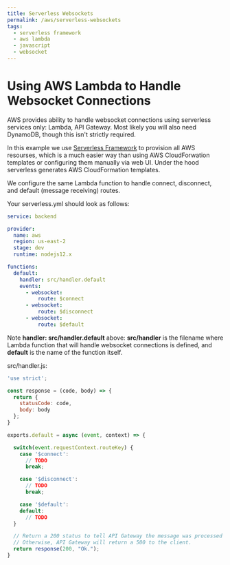 ```yaml
---
title: Serverless Websockets
permalink: /aws/serverless-websockets
tags:
  - serverless framework
  - aws lambda
  - javascript
  - websocket
---
```

# Using AWS Lambda to Handle Websocket Connections

AWS provides ability to handle websocket connections using serverless services only: Lambda, API Gateway. Most likely you will also need DynamoDB, though this isn't strictly required.

In this example we use [Serverless Framework](https://www.serverless.com/) to provision all AWS resourses, which is a much easier way than using AWS CloudForwation templates or configuring them manually via web UI. Under the hood serverless generates AWS CloudFormation templates.

We configure the same Lambda function to handle connect, disconnect, and default (message receiving) routes.

Your serverless.yml should look as follows:

```yaml
service: backend

provider:
  name: aws
  region: us-east-2
  stage: dev
  runtime: nodejs12.x

functions:
  default:
    handler: src/handler.default
    events:
      - websocket:
          route: $connect
      - websocket:
          route: $disconnect
      - websocket:
          route: $default
```

Note **handler: src/handler.default** above: **src/handler** is the filename where Lambda function that will handle websocket connections is defined, and **default** is the name of the function itself. 

src/handler.js:

```js
'use strict';

const response = (code, body) => {
  return { 
    statusCode: code, 
    body: body
  };
}

exports.default = async (event, context) => {

  switch(event.requestContext.routeKey) {
    case '$connect':
      // TODO
      break;

    case '$disconnect':
      // TODO
      break;

    case '$default':
    default:
      // TODO
  }

  // Return a 200 status to tell API Gateway the message was processed successfully. 
  // Otherwise, API Gateway will return a 500 to the client.
  return response(200, "Ok.");
}
```
